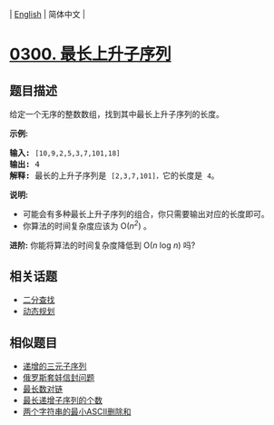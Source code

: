 
| [English](README_EN.md) | 简体中文 |
# [0300. 最长上升子序列](https://leetcode-cn.com/problems/longest-increasing-subsequence/)
## 题目描述
<p>给定一个无序的整数数组，找到其中最长上升子序列的长度。</p>

<p><strong>示例:</strong></p>

<pre><strong>输入:</strong> <code>[10,9,2,5,3,7,101,18]
</code><strong>输出: </strong>4 
<strong>解释: </strong>最长的上升子序列是&nbsp;<code>[2,3,7,101]，</code>它的长度是 <code>4</code>。</pre>

<p><strong>说明:</strong></p>

<ul>
	<li>可能会有多种最长上升子序列的组合，你只需要输出对应的长度即可。</li>
	<li>你算法的时间复杂度应该为&nbsp;O(<em>n<sup>2</sup></em>) 。</li>
</ul>

<p><strong>进阶:</strong> 你能将算法的时间复杂度降低到&nbsp;O(<em>n</em> log <em>n</em>) 吗?</p>

## 相关话题
- [二分查找](https://leetcode-cn.com/tag/binary-search)
- [动态规划](https://leetcode-cn.com/tag/dynamic-programming)
## 相似题目
- [递增的三元子序列](../increasing-triplet-subsequence/README.md)
- [俄罗斯套娃信封问题](../russian-doll-envelopes/README.md)
- [最长数对链](../maximum-length-of-pair-chain/README.md)
- [最长递增子序列的个数](../number-of-longest-increasing-subsequence/README.md)
- [两个字符串的最小ASCII删除和](../minimum-ascii-delete-sum-for-two-strings/README.md)

